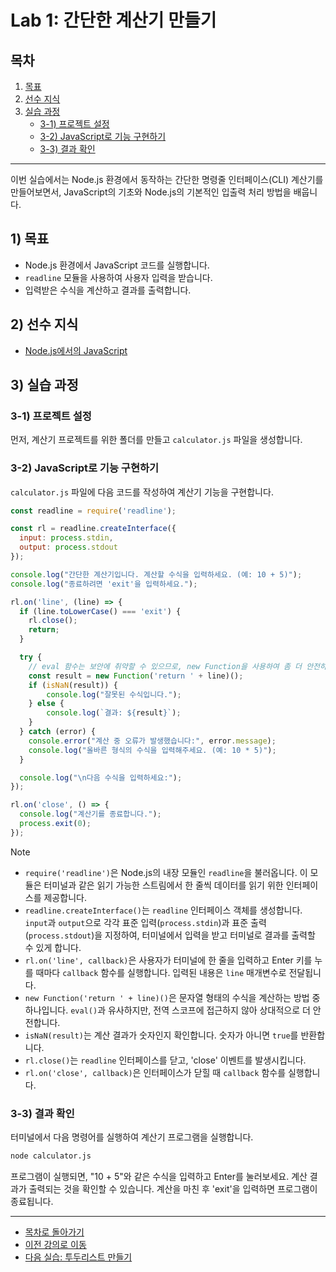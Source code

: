 # Lab 1: 간단한 계산기 만들기

## 목차
1. [목표](#1-목표)
2. [선수 지식](#2-선수-지식)
3. [실습 과정](#3-실습-과정)
   - [3-1) 프로젝트 설정](#3-1-프로젝트-설정)
   - [3-2) JavaScript로 기능 구현하기](#3-2-javascript로-기능-구현하기)
   - [3-3) 결과 확인](#3-3-결과-확인)

---

이번 실습에서는 Node.js 환경에서 동작하는 간단한 명령줄 인터페이스(CLI) 계산기를 만들어보면서, JavaScript의 기초와 Node.js의 기본적인 입출력 처리 방법을 배웁니다.

## 1) 목표

- Node.js 환경에서 JavaScript 코드를 실행합니다.
- `readline` 모듈을 사용하여 사용자 입력을 받습니다.
- 입력받은 수식을 계산하고 결과를 출력합니다.

## 2) 선수 지식

- [Node.js에서의 JavaScript](../day2/15-Node.js-JavaScript.md)

## 3) 실습 과정

### 3-1) 프로젝트 설정

먼저, 계산기 프로젝트를 위한 폴더를 만들고 `calculator.js` 파일을 생성합니다.

### 3-2) JavaScript로 기능 구현하기

`calculator.js` 파일에 다음 코드를 작성하여 계산기 기능을 구현합니다.

```javascript
const readline = require('readline');

const rl = readline.createInterface({
  input: process.stdin,
  output: process.stdout
});

console.log("간단한 계산기입니다. 계산할 수식을 입력하세요. (예: 10 + 5)");
console.log("종료하려면 'exit'을 입력하세요.");

rl.on('line', (line) => {
  if (line.toLowerCase() === 'exit') {
    rl.close();
    return;
  }

  try {
    // eval 함수는 보안에 취약할 수 있으므로, new Function을 사용하여 좀 더 안전하게 실행합니다.
    const result = new Function('return ' + line)();
    if (isNaN(result)) {
        console.log("잘못된 수식입니다.");
    } else {
        console.log(`결과: ${result}`);
    }
  } catch (error) {
    console.error("계산 중 오류가 발생했습니다:", error.message);
    console.log("올바른 형식의 수식을 입력해주세요. (예: 10 * 5)");
  }

  console.log("\n다음 수식을 입력하세요:");
});

rl.on('close', () => {
  console.log("계산기를 종료합니다.");
  process.exit(0);
});
```

> [!NOTE]
> - `require('readline')`은 Node.js의 내장 모듈인 `readline`을 불러옵니다. 이 모듈은 터미널과 같은 읽기 가능한 스트림에서 한 줄씩 데이터를 읽기 위한 인터페이스를 제공합니다.
> - `readline.createInterface()`는 `readline` 인터페이스 객체를 생성합니다. `input`과 `output`으로 각각 표준 입력(`process.stdin`)과 표준 출력(`process.stdout`)을 지정하여, 터미널에서 입력을 받고 터미널로 결과를 출력할 수 있게 합니다.
> - `rl.on('line', callback)`은 사용자가 터미널에 한 줄을 입력하고 Enter 키를 누를 때마다 `callback` 함수를 실행합니다. 입력된 내용은 `line` 매개변수로 전달됩니다.
> - `new Function('return ' + line)()`은 문자열 형태의 수식을 계산하는 방법 중 하나입니다. `eval()`과 유사하지만, 전역 스코프에 접근하지 않아 상대적으로 더 안전합니다.
> - `isNaN(result)`는 계산 결과가 숫자인지 확인합니다. 숫자가 아니면 `true`를 반환합니다.
> - `rl.close()`는 `readline` 인터페이스를 닫고, 'close' 이벤트를 발생시킵니다.
> - `rl.on('close', callback)`은 인터페이스가 닫힐 때 `callback` 함수를 실행합니다.

### 3-3) 결과 확인

터미널에서 다음 명령어를 실행하여 계산기 프로그램을 실행합니다.

```bash
node calculator.js
```

프로그램이 실행되면, "10 + 5"와 같은 수식을 입력하고 Enter를 눌러보세요. 계산 결과가 출력되는 것을 확인할 수 있습니다. 계산을 마친 후 'exit'을 입력하면 프로그램이 종료됩니다.

---

- [목차로 돌아가기](../README.md)
- [이전 강의로 이동](16-Exception-Handling.md)
- [다음 실습: 투두리스트 만들기](Lab2-Todo-List.md)
